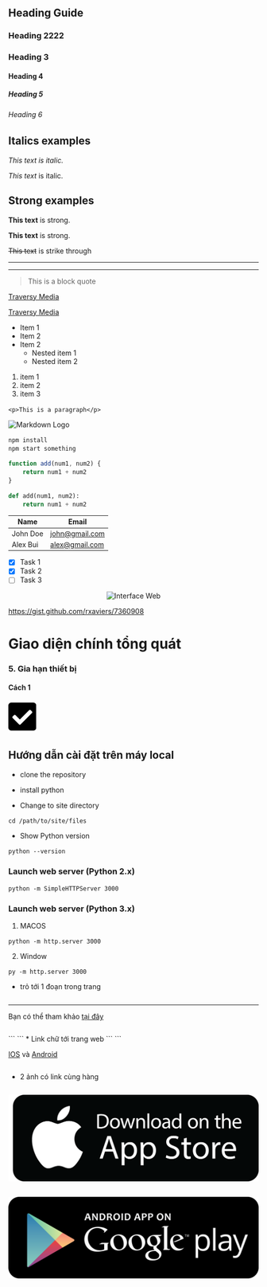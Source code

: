 ##  Heading Guide
### Heading 2222
### Heading 3
#### Heading 4
##### Heading 5
###### Heading 6

<!-- Italics -->
## Italics examples
*This text is italic.*

_This text_ is italic.

<!-- Strong -->
## Strong examples
**This text** is strong.

__This text__ is strong.

<!-- Strike through -->
~~This text~~ is strike through

<!-- Horizontal rule -->
- - -
___

<!-- Block quote -->
> This is a block quote 

<!-- Links  -->
[Traversy Media](https://traversymedia.com)

[Traversy Media](https://traversymedia.com
"Traversy Media title")

<!-- Unorder list -->
* Item 1 
* Item 2
* Item 2 
    * Nested item 1 
    * Nested item 2

<!-- Order list -->
1. item 1
1. item 2
1. item 3 

<!-- Inline code block  -->
`<p>This is a paragraph</p>`

<!-- Images  -->
![Markdown Logo](https://markdown-here.com/img/icon256.png)

<!-- Github markdown -->
```bash
npm install
npm start something
```

```javascript
function add(num1, num2) {
    return num1 + num2
}
```

```python
def add(num1, num2):
    return num1 + num2
```

<!-- Table -->
 
 | Name         | Email         |
 |--------------| --------------|
 | John Doe     | john@gmail.com|
 | Alex Bui     | alex@gmail.com|

 <!-- Task list -->
* [x] Task 1
* [x] Task 2
* [ ] Task 3
<!-- add link image -->
<span style="display:block;text-align:center">![Interface Web](/docs/assets/images/GPS-gotrack_Login.png)


<!-- ### emoji -->
https://gist.github.com/rxaviers/7360908
# Giao diện chính tổng quát
### 5. Gia hạn thiết bị
#### Cách 1

<!-- .icon-left img {
    margin-right: 10px;
    margin-bottom: -2px;
    width: 18px;
    height: 18px;
}
.icon-left1 img {
    margin-left: 200px;
    margin-right: 4px;
    margin-bottom: -2px;
    width: 150px;
    height: 50px;

}
/* get filter values: https://codepen.io/sosuke/pen/Pjoqqp */
.svg-filter-search img {
    filter: invert(48%) sepia(6%) saturate(1044%) hue-rotate(193deg) brightness(96%) contrast(85%);
} -->

<span class="icon-left svg-filter-tick">![Ok](/docs/assets/images/web-interface/icon/SVG/check-square1.svg)


## Hướng dẫn cài đặt trên máy local

- clone the repository 

- install python

- Change to site directory
```
cd /path/to/site/files
```

- Show Python version
```
python --version
```

### Launch web server (Python 2.x)
```
python -m SimpleHTTPServer 3000
```

### Launch web server (Python 3.x)
1. MACOS
``` 
python -m http.server 3000
```
2. Window
```
py -m http.server 3000
```
- trỏ tới 1 đoạn trong trang 
```
``` 
----
Bạn có thể tham khảo [tại đây](vi/modules/web-interface/tracking/Interface-main/#cauhinh)
```
```
<div id="cauhinh">
```
```
* Link chữ tới trang web
```
```

 <a href="https://bitly.com.vn/cenayw" target="_blank">IOS</a> và <a href="https://bitly.com.vn/sg61yb" target="_blank">Android </a>
```
```
* 2 ảnh có link cùng hàng
```
```
<span class="icon-left1 ">[<img src="/docs/assets/images/web-interface/app-vcn/images.png">](https://bitly.com.vn/cenayw)
```
```
<span class="icon-left2">[<img src="/docs/assets/images/web-interface/app-vcn/google-play-download-android-app.png" >](https://bitly.com.vn/sg61yb) 




 
 
 
 
  
 















